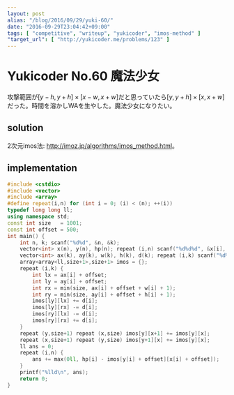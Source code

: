```yaml
---
layout: post
alias: "/blog/2016/09/29/yuki-60/"
date: "2016-09-29T23:04:42+09:00"
tags: [ "competitive", "writeup", "yukicoder", "imos-method" ]
"target_url": [ "http://yukicoder.me/problems/123" ]
---
```


# Yukicoder No.60 魔法少女

攻撃範囲が$[y-h, y+h] \times [x-w, x+w]$だと思っていたら$[y, y+h] \times [x, x+w]$だった。時間を溶かしWAを生やした。魔法少女になりたい。

## solution

2次元imos法: <http://imoz.jp/algorithms/imos_method.html>。

## implementation

``` c++
#include <cstdio>
#include <vector>
#include <array>
#define repeat(i,n) for (int i = 0; (i) < (n); ++(i))
typedef long long ll;
using namespace std;
const int size   = 1001;
const int offset = 500;
int main() {
    int n, k; scanf("%d%d", &n, &k);
    vector<int> x(n), y(n), hp(n); repeat (i,n) scanf("%d%d%d", &x[i], &y[i], &hp[i]);
    vector<int> ax(k), ay(k), w(k), h(k), d(k); repeat (i,k) scanf("%d%d%d%d%d", &ax[i], &ay[i], &w[i], &h[i], &d[i]);
    array<array<ll,size+1>,size+1> imos = {};
    repeat (i,k) {
        int lx = ax[i] + offset;
        int ly = ay[i] + offset;
        int rx = min(size, ax[i] + offset + w[i] + 1);
        int ry = min(size, ay[i] + offset + h[i] + 1);
        imos[ly][lx] += d[i];
        imos[ly][rx] -= d[i];
        imos[ry][lx] -= d[i];
        imos[ry][rx] += d[i];
    }
    repeat (y,size+1) repeat (x,size) imos[y][x+1] += imos[y][x];
    repeat (x,size+1) repeat (y,size) imos[y+1][x] += imos[y][x];
    ll ans = 0;
    repeat (i,n) {
        ans += max(0ll, hp[i] - imos[y[i] + offset][x[i] + offset]);
    }
    printf("%lld\n", ans);
    return 0;
}
```
